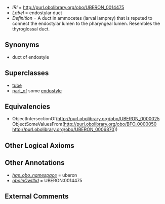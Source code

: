  * *IRI* = http://purl.obolibrary.org/obo/UBERON_0014475
 * *Label* = endostylar duct
 * *Definition* = A duct in ammocetes (larval lamprey) that is reputed to connect the endostylar lumen to the pharyngeal lumen. Resembles the thyroglossal duct.

## Synonyms

 * duct of endostyle

## Superclasses

 * [tube](../../UBERON/25/UBERON_0000025.md)
 * [part_of](../../BFO/50/BFO_0000050.md) some [endostyle](../../UBERON/70/UBERON_0006870.md)

## Equivalencies

 * ObjectIntersectionOf(<http://purl.obolibrary.org/obo/UBERON_0000025> ObjectSomeValuesFrom(<http://purl.obolibrary.org/obo/BFO_0000050> <http://purl.obolibrary.org/obo/UBERON_0006870>))

## Other Logical Axioms


## Other Annotations

 * *[has_obo_namespace](../../ce/oboInOwl#hasOBONamespace.md)* = uberon
 * *[oboInOwl#id](../../id/oboInOwl#id.md)* = UBERON:0014475

## External Comments

